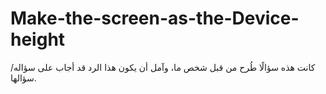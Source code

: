 # Make-the-screen-as-the-Device-height
كانت هذه سؤالًا طُرح من قبل شخص ما، وآمل أن يكون هذا الرد قد أجاب على سؤاله/سؤالها.
